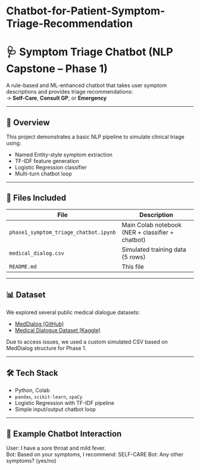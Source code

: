 # Chatbot-for-Patient-Symptom-Triage-Recommendation

# 🩺 Symptom Triage Chatbot (NLP Capstone – Phase 1)

A rule-based and ML-enhanced chatbot that takes user symptom descriptions and provides triage recommendations:  
→ **Self-Care**, **Consult GP**, or **Emergency**

---

## 🚀 Overview

This project demonstrates a basic NLP pipeline to simulate clinical triage using:
- Named Entity-style symptom extraction
- TF-IDF feature generation
- Logistic Regression classifier
- Multi-turn chatbot loop

---

## 📁 Files Included

| File                          | Description                                      |
|-------------------------------|--------------------------------------------------|
| `phase1_symptom_triage_chatbot.ipynb` | Main Colab notebook (NER + classifier + chatbot) |
| `medical_dialog.csv`          | Simulated training data (5 rows)                |
| `README.md`                   | This file                                        |

---

## 📊 Dataset

We explored several public medical dialogue datasets:
- [MedDialog (GitHub)](https://github.com/UCSD-AI4H/MedDialog)
- [Medical Dialogue Dataset (Kaggle)](https://www.kaggle.com/datasets/xuehaihe/medical-dialogue-dataset)

Due to access issues, we used a custom simulated CSV based on MedDialog structure for Phase 1.

---

## 🛠️ Tech Stack

- Python, Colab
- `pandas`, `scikit-learn`, `spaCy`
- Logistic Regression with TF-IDF pipeline
- Simple input/output chatbot loop

---

## 🔁 Example Chatbot Interaction
User: I have a sore throat and mild fever.<br>
Bot: Based on your symptoms, I recommend: SELF-CARE
Bot: Any other symptoms? (yes/no)
